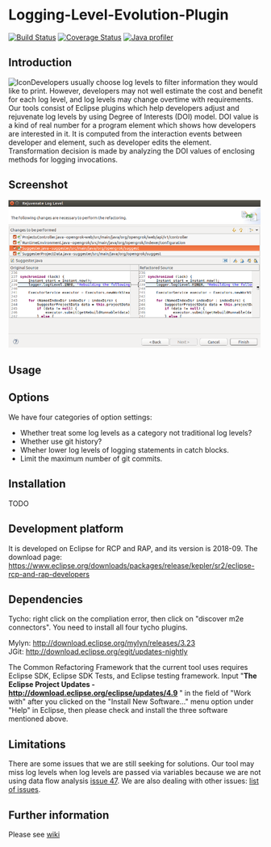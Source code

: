 # Logging-Level-Evolution-Plugin

[![Build Status](https://travis-ci.com/ponder-lab/Logging-Level-Evolution-Plugin.svg?token=gywSHb5G1W81zrovzorQ&branch=master)](https://travis-ci.com/ponder-lab/Logging-Level-Evolution-Plugin) [![Coverage Status](https://coveralls.io/repos/github/ponder-lab/Logging-Level-Evolution-Plugin/badge.svg?branch=master&t=SHx1bW)](https://coveralls.io/github/ponder-lab/Logging-Level-Evolution-Plugin?branch=master) [![Java profiler](https://www.ej-technologies.com/images/product_banners/jprofiler_small.png)](https://www.ej-technologies.com/products/jprofiler/overview.html)

## Introduction

<img src="https://github.com/ponder-lab/Logging-Level-Evolution-Plugin/blob/master/edu.cuny.hunter.log.ui/icons/icon.png" alt="Icon" align="left"/> Developers usually choose log levels to filter information they would like to print. However, developers may not well estimate the cost and benefit for each log level, and log levels may change overtime with requirements. Our tools consist of Eclipse plugins which help developers adjust and rejuvenate log levels by using Degree of Interests (DOI) model. DOI value is a kind of real number for a program element which shows how developers are interested in it. It is computed from the interaction events between developer and element, such as developer edits the element. Transformation decision is made by analyzing the DOI values of enclosing methods for logging invocations.


## Screenshot
<img src="https://github.com/ponder-lab/Logging-Level-Evolution-Plugin/blob/master/edu.cuny.hunter.log.ui/icons/screenshot.png" alt="Screenshot" width=500px/>

## Usage


## Options
We have four categories of option settings:

- Whether treat some log levels as a category not traditional log levels?
- Whether use git history?
- Wheher lower log levels of logging statements in catch blocks.
- Limit the maximum number of git commits.

## Installation

TODO

## Development platform

It is developed on Eclipse for RCP and RAP, and its version is 2018-09. The download page: https://www.eclipse.org/downloads/packages/release/kepler/sr2/eclipse-rcp-and-rap-developers 

## Dependencies

Tycho: right click on the compliation error, then click on "discover m2e connectors". You need to install all four tycho plugins.

Mylyn: http://download.eclipse.org/mylyn/releases/3.23 <br/>
JGit: http://download.eclipse.org/egit/updates-nightly <br/>

The Common Refactoring Framework that the current tool uses requires Eclipse SDK, Eclipse SDK Tests, and Eclipse testing framework. Input 
"<b>The Eclipse Project Updates - http://download.eclipse.org/eclipse/updates/4.9 </b>" in the field of "Work with" after you clicked on the "Install New Software..." menu option under "Help" in Eclipse, then please check and install the three software mentioned above.

## Limitations

There are some issues that we are still seeking for solutions. Our tool may miss log levels when log levels are passed via variables because we are not using data flow analysis [issue 47](https://github.com/ponder-lab/Logging-Level-Evolution-Plugin/issues/47). We are also dealing with other issues: [list of issues](https://github.com/ponder-lab/Logging-Level-Evolution-Plugin/issues).

## Further information

Please see [wiki](https://github.com/ponder-lab/Logging-Level-Evolution-Plugin/wiki)
